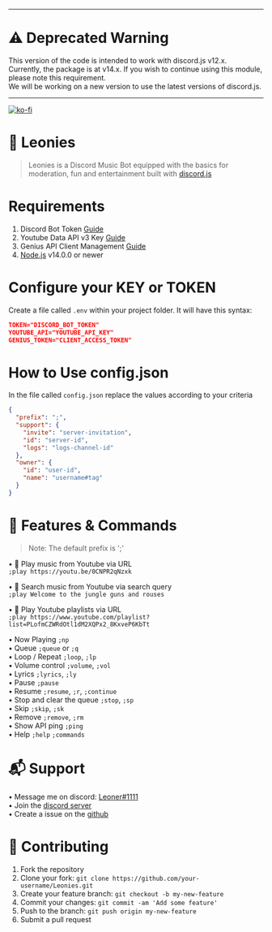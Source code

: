 ----  
# ⚠️ Deprecated Warning
This version of the code is intended to work with discord.js v12.x.  
Currently, the package is at v14.x. If you wish to continue using this module, please note this requirement.  
We will be working on a new version to use the latest versions of discord.js.

----  

[![ko-fi](https://ko-fi.com/img/githubbutton_sm.svg)](https://ko-fi.com/S6S33RM7Z)

# 🦁 Leonies

> Leonies is a Discord Music Bot equipped with the basics for moderation, fun and entertainment built
> with [discord.js](https://discord.js.org/#/docs/)

# Requirements

1. Discord Bot Token
   [Guide](https://discordjs.guide/preparations/setting-up-a-bot-application.html#creating-your-bot)
2. Youtube Data API v3 Key [Guide](https://developers.google.com/youtube/v3/getting-started)
3. Genius API Client Management [Guide](https://docs.genius.com/#/getting-started)
4. [Node.js](https://nodejs.org/es/) v14.0.0 or newer

# Configure your KEY or TOKEN

Create a file called `.env` within your project folder. It will have this syntax:

```json
TOKEN="DISCORD_BOT_TOKEN"
YOUTUBE_API="YOUTUBE_API_KEY"
GENIUS_TOKEN="CLIENT_ACCESS_TOKEN"
```

# How to Use config.json

In the file called `config.json` replace the values according to your criteria

```json
{
  "prefix": ";",
  "support": {
    "invite": "server-invitation",
    "id": "server-id",
    "logs": "logs-channel-id"
  },
  "owner": {
    "id": "user-id",
    "name": "username#tag"
  }
}
```

# 📝 Features & Commands

> Note: The default prefix is ';'

• 🎵 Play music from Youtube via URL <br/> `;play https://youtu.be/0CNPR2qNzxk`

• 🔎 Search music from Youtube via search query <br/> `;play Welcome to the jungle guns and rouses`

• 🔎 Play Youtube playlists via URL <br/>
`;play https://www.youtube.com/playlist?list=PLofmCZWRdOtl1dM2XQPx2_8KxveP6KbTt`

• Now Playing `;np` <br/> • Queue `;queue` or `;q`<br/> • Loop / Repeat `;loop`, `;lp` <br/> • Volume
control `;volume`, `;vol` <br/> • Lyrics `;lyrics`, `;ly` <br/> • Pause `;pause` <br/> • Resume
`;resume`, `;r`, `;continue` <br/> • Stop and clear the queue `;stop`, `;sp` <br/> • Skip `;skip`, `;sk`
<br/> • Remove `;remove`, `;rm` <br/> • Show API ping `;ping` <br/> • Help `;help` `;commands`

# 📬 Support

• Message me on discord: [Leoner#1111](https://discord.com/users/445403516970729482) <br/> • Join the
[discord server](https://discord.gg/uJguFNpkWU) <br/> • Create a issue on the
[github](https://github.com/Mr-Leonerrr/Leonies/issues)

# 🤝 Contributing

1. Fork the repository
2. Clone your fork: `git clone https://github.com/your-username/Leonies.git`
3. Create your feature branch: `git checkout -b my-new-feature`
4. Commit your changes: `git commit -am 'Add some feature'`
5. Push to the branch: `git push origin my-new-feature`
6. Submit a pull request
